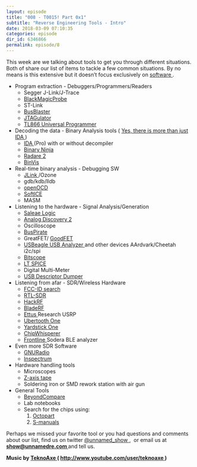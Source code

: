```yaml
---
layout: episode
title: "008 - T0015! Part 0x1"
subtitle: "Reverse Engineering Tools - Intro"
date: 2018-03-09 07:10:35
categories: episode
dir_id: 6346866
permalink: episode/8
---
```

<p>
 This week are we talking about tools to get you through different situations. Both of share our list of items to tackle a few common situations. By no means is this extensive but it doesn’t focus exclusively on
 <a href="https://github.com/wtsxDev/reverse-engineering">
  software
 </a>
 .
</p>
<ul>
 <li>
  Program extraction - Debuggers/Programmers/Readers
 </li>
 <li style="list-style: none; display: inline;">
  <ul>
   <li>
    Segger J-Link/J-Trace
   </li>
   <li>
    <a href="https://1bitsquared.com/products/black-magic-probe">
     BlackMagicProbe
    </a>
   </li>
   <li>
    ST-Link
   </li>
   <li>
    <a href="http://dangerousprototypes.com/docs/Bus_Blaster">
     BusBlaster
    </a>
   </li>
   <li>
    <a href="http://www.grandideastudio.com/jtagulator/">
     JTAGulator
    </a>
   </li>
   <li>
    <a href="http://autoelectric.cn/EN/TL866_main.html">
     TL866 Universal Programmer
    </a>
   </li>
  </ul>
 </li>
 <li>
  Decoding the data - Binary Analysis tools (
  <a href="https://reverseengineering.stackexchange.com/questions/1817/is-there-any-disassembler-to-rival-ida-pro">
   Yes, there is more than just IDA
  </a>
  )
 </li>
 <li style="list-style: none; display: inline;">
  <ul>
   <li>
    <a href="https://www.hex-rays.com/products/ida/index.shtml">
     IDA
    </a>
    (Pro) with or without decompiler
   </li>
   <li>
    <a href="https://binary.ninja/">
     Binary Ninja
    </a>
   </li>
   <li>
    <a href="http://www.radare.org/r/">
     Radare 2
    </a>
   </li>
   <li>
    <a href="http://binvis.io/#/">
     BinVis
    </a>
   </li>
  </ul>
 </li>
 <li>
  Real-time binary analysis - Debugging SW
 </li>
 <li style="list-style: none; display: inline;">
  <ul>
   <li>
    <a href="https://www.segger.com/">
     JLink
    </a>
    /Ozone
   </li>
   <li>
    gdb/kdb/lldb
   </li>
   <li>
    <a href="http://openocd.org/doc-release/html/Daemon-Configuration.html">
     openOCD
    </a>
   </li>
   <li>
    <a href="http://openocd.org/doc-release/html/Daemon-Configuration.html">
     SoftICE
    </a>
   </li>
   <li>
    MASM
   </li>
  </ul>
 </li>
 <li>
  Listening to the hardware - Signal Analysis/Generation
 </li>
 <li style="list-style: none; display: inline;">
  <ul>
   <li>
    <a href="https://www.saleae.com/">
     Saleae Logic
    </a>
   </li>
   <li>
    <a href="https://analogdiscovery.com/">
     Analog Discovery 2
    </a>
   </li>
   <li>
    Oscilloscope
   </li>
   <li>
    <a href="http://dangerousprototypes.com/docs/Bus_Pirate">
     BusPirate
    </a>
   </li>
   <li>
    GreatFET/
    <a href="http://goodfet.sourceforge.net/">
     GoodFET
    </a>
   </li>
   <li>
    <a href="https://www.totalphase.com/products/beagle-usb12/">
     USBeagle USB Analyzer
    </a>
    and other devices AArdvark/Cheetah i2c/spi
   </li>
   <li>
    <a href="http://bitscope.com/">
     Bitscope
    </a>
   </li>
   <li>
    <a href="https://electronics.stackexchange.com/questions/1206/what-are-the-freeware-spice-simulators-available">
     LT SPICE
    </a>
   </li>
   <li>
    Digital Multi-Meter
   </li>
   <li>
    <a href="http://www.thesycon.de/eng/usb_descriptordumper.shtml">
     USB Descriptor Dumper
    </a>
   </li>
  </ul>
 </li>
 <li>
  Listening from afar - SDR/Wireless Hardware
 </li>
 <li style="list-style: none; display: inline;">
  <ul>
   <li>
    <a href="https://fccid.io/">
     FCC-ID search
    </a>
   </li>
   <li>
    <a href="https://www.rtl-sdr.com/about-rtl-sdr/">
     RTL-SDR
    </a>
   </li>
   <li>
    <a href="https://greatscottgadgets.com/hackrf/">
     HackRF
    </a>
   </li>
   <li>
    <a href="https://www.nuand.com/">
     BladeRF
    </a>
   </li>
   <li>
    <a href="https://www.ettus.com/">
     Ettus
    </a>
    Research USRP
   </li>
   <li>
    <a href="https://greatscottgadgets.com/ubertoothone/">
     Ubertooth One
    </a>
   </li>
   <li>
    <a href="https://greatscottgadgets.com/yardstickone/">
     Yardstick One
    </a>
   </li>
   <li>
    <a href="https://newae.com/tools/chipwhisperer/">
     ChipWhisperer
    </a>
   </li>
   <li>
    <a href="http://shop.fte.com/">
     Frontline
    </a>
    Sodera BLE analyzer
   </li>
  </ul>
 </li>
 <li>
  Even more SDR Software
 </li>
 <li style="list-style: none; display: inline;">
  <ul>
   <li>
    <a href="https://www.gnuradio.org/">
     GNURadio
    </a>
   </li>
   <li>
    <a href="https://github.com/miek/inspectrum">
     Inspectrum
    </a>
   </li>
  </ul>
 </li>
 <li>
  Hardware handling tools
 </li>
 <li style="list-style: none; display: inline;">
  <ul>
   <li>
    Microscopes
   </li>
   <li>
    <a href="https://www.adafruit.com/product/1656">
     Z-axis tape
    </a>
   </li>
   <li>
    Soldering iron or SMD rework station with air gun
   </li>
  </ul>
 </li>
 <li>
  General Tools
 </li>
 <li style="list-style: none; display: inline;">
  <ul>
   <li>
    <a href="http://scootersoftware.com/">
     BeyondCompare
    </a>
   </li>
   <li>
    Lab notebooks
   </li>
   <li>
    Search for the chips using:
   </li>
   <li style="list-style: none; display: inline;">
    <ol>
     <li>
      <a href="https://octopart.com/">
       Octopart
      </a>
     </li>
     <li>
      <a href="http://www.s-manuals.com/smd">
       S-manuals
      </a>
     </li>
    </ol>
   </li>
  </ul>
 </li>
</ul>
<p>
 Perhaps we missed your favorite tool or you had questions and comments about our list, find us on twitter
 <a href="https://twitter.com/unnamed_show">
  @unnamed_show
 </a>
 ,  or email us at
 <a href="mailto:show@unnamedre.com">
  <strong>
   show@unnamedre.com
  </strong>
 </a>
 and tell us.
</p>
<p>
 <strong>
  Music by
 </strong>
 <a href="http://www.teknoaxe.com">
  <strong>
   TeknoAxe
  </strong>
 </a>
 <strong>
  (
 </strong>
 <a href="http://www.youtube.com/user/teknoaxe">
  <strong>
   http://www.youtube.com/user/teknoaxe
  </strong>
 </a>
 <strong>
  )
 </strong>
</p>
